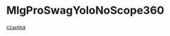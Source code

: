 # MlgProSwagYoloNoScope360

<a href="https://kereat.github.io/MlgProSwagYoloNoScope360/">ссылка</a>
